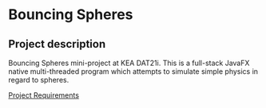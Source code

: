 # Bouncing Spheres


## Project description
Bouncing Spheres mini-project at KEA DAT21i. This is a full-stack JavaFX native multi-threaded program which attempts to simulate simple physics in regard to spheres.

[Project Requirements](meta/Mandatory%20II.pdf)